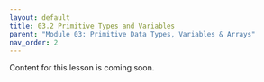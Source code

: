 ```yaml
---
layout: default
title: 03.2 Primitive Types and Variables
parent: "Module 03: Primitive Data Types, Variables & Arrays"
nav_order: 2
---
```


Content for this lesson is coming soon.
